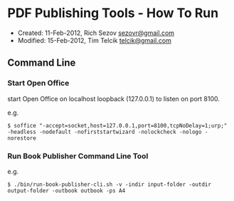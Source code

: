 # PDF Publishing Tools - How To Run

 * Created: 11-Feb-2012, Rich Sezov <sezovr@gmail.com>
 * Modified: 15-Feb-2012, Tim Telcik <telcik@gmail.com>


## Command Line

### Start Open Office

start Open Office on localhost loopback (127.0.0.1) to listen on port 8100.

e.g.

```
$ soffice "-accept=socket,host=127.0.0.1,port=8100,tcpNoDelay=1;urp;" -headless -nodefault -nofirststartwizard -nolockcheck -nologo -norestore
```


### Run Book Publisher Command Line Tool

e.g.

```
$ ./bin/run-book-publisher-cli.sh -v -indir input-folder -outdir output-folder -outbook outbook -ps A4
```
